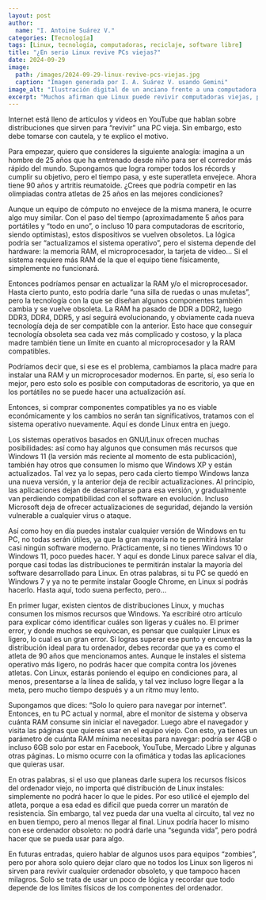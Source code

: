 ```yaml
---
layout: post
author:
  name: "I. Antoine Suárez V."
categories: [Tecnología]
tags: [Linux, tecnología, computadoras, reciclaje, software libre]
title: "¿En serio Linux revive PCs viejas?"
date: 2024-09-29
image:
  path: /images/2024-09-29-linux-revive-pcs-viejas.jpg
  caption: "Imagen generada por I. A. Suárez V. usando Gemini"
image_alt: "Ilustración digital de un anciano frente a una computadora antigua con el logo de Linux"
excerpt: "Muchos afirman que Linux puede revivir computadoras viejas, pero ¿qué tan cierto es eso? Aquí lo analizamos desde una perspectiva realista."
---
```



Internet está lleno de artículos y videos en YouTube que hablan sobre distribuciones que sirven para “revivir” una PC vieja. Sin embargo, esto debe tomarse con cautela, y te explico el motivo.

Para empezar, quiero que consideres la siguiente analogía: imagina a un hombre de 25 años que ha entrenado desde niño para ser el corredor más rápido del mundo. Supongamos que logra romper todos los récords y cumplir su objetivo, pero el tiempo pasa, y este superatleta envejece. Ahora tiene 90 años y artritis reumatoide. ¿Crees que podría competir en las olimpiadas contra atletas de 25 años en las mejores condiciones?

Aunque un equipo de cómputo no envejece de la misma manera, le ocurre algo muy similar. Con el paso del tiempo (aproximadamente 5 años para portátiles y “todo en uno”, o incluso 10 para computadoras de escritorio, siendo optimistas), estos dispositivos se vuelven obsoletos. La lógica podría ser “actualizamos el sistema operativo”, pero el sistema depende del hardware: la memoria RAM, el microprocesador, la tarjeta de video… Si el sistema requiere más RAM de la que el equipo tiene físicamente, simplemente no funcionará.

Entonces podríamos pensar en actualizar la RAM y/o el microprocesador. Hasta cierto punto, esto podría darle “una silla de ruedas o unas muletas”, pero la tecnología con la que se diseñan algunos componentes también cambia y se vuelve obsoleta. La RAM ha pasado de DDR a DDR2, luego DDR3, DDR4, DDR5, y así seguirá evolucionando, y obviamente cada nueva tecnología deja de ser compatible con la anterior. Esto hace que conseguir tecnología obsoleta sea cada vez más complicado y costoso, y la placa madre también tiene un límite en cuanto al microprocesador y la RAM compatibles.

Podríamos decir que, si ese es el problema, cambiamos la placa madre para instalar una RAM y un microprocesador modernos. En parte, sí, eso sería lo mejor, pero esto solo es posible con computadoras de escritorio, ya que en los portátiles no se puede hacer una actualización así.

Entonces, si comprar componentes compatibles ya no es viable económicamente y los cambios no serán tan significativos, tratamos con el sistema operativo nuevamente. Aquí es donde Linux entra en juego.

Los sistemas operativos basados en GNU/Linux ofrecen muchas posibilidades: así como hay algunos que consumen más recursos que Windows 11 (la versión más reciente al momento de esta publicación), también hay otros que consumen lo mismo que Windows XP y están actualizados. Tal vez ya lo sepas, pero cada cierto tiempo Windows lanza una nueva versión, y la anterior deja de recibir actualizaciones. Al principio, las aplicaciones dejan de desarrollarse para esa versión, y gradualmente van perdiendo compatibilidad con el software en evolución. Incluso Microsoft deja de ofrecer actualizaciones de seguridad, dejando la versión vulnerable a cualquier virus o ataque.

Así como hoy en día puedes instalar cualquier versión de Windows en tu PC, no todas serán útiles, ya que la gran mayoría no te permitirá instalar casi ningún software moderno. Prácticamente, si no tienes Windows 10 o Windows 11, poco puedes hacer. Y aquí es donde Linux parece salvar el día, porque casi todas las distribuciones te permitirán instalar la mayoría del software desarrollado para Linux. En otras palabras, si tu PC se quedó en Windows 7 y ya no te permite instalar Google Chrome, en Linux sí podrás hacerlo. Hasta aquí, todo suena perfecto, pero…

En primer lugar, existen cientos de distribuciones Linux, y muchas consumen los mismos recursos que Windows. Ya escribiré otro artículo para explicar cómo identificar cuáles son ligeras y cuáles no. El primer error, y donde muchos se equivocan, es pensar que cualquier Linux es ligero, lo cual es un gran error. Si logras superar ese punto y encuentras la distribución ideal para tu ordenador, debes recordar que ya es como el atleta de 90 años que mencionamos antes. Aunque le instales el sistema operativo más ligero, no podrás hacer que compita contra los jóvenes atletas. Con Linux, estarás poniendo el equipo en condiciones para, al menos, presentarse a la línea de salida, y tal vez incluso logre llegar a la meta, pero mucho tiempo después y a un ritmo muy lento.

Supongamos que dices: “Solo lo quiero para navegar por internet”. Entonces, en tu PC actual y normal, abre el monitor de sistema y observa cuánta RAM consume sin iniciar el navegador. Luego abre el navegador y visita las páginas que quieres usar en el equipo viejo. Con esto, ya tienes un parámetro de cuánta RAM mínima necesitas para navegar: podría ser 4GB o incluso 6GB solo por estar en Facebook, YouTube, Mercado Libre y algunas otras páginas. Lo mismo ocurre con la ofimática y todas las aplicaciones que quieras usar.

En otras palabras, si el uso que planeas darle supera los recursos físicos del ordenador viejo, no importa qué distribución de Linux instales: simplemente no podrá hacer lo que le pides. Por eso utilicé el ejemplo del atleta, porque a esa edad es difícil que pueda correr un maratón de resistencia. Sin embargo, tal vez pueda dar una vuelta al circuito, tal vez no en buen tiempo, pero al menos llegar al final. Linux podría hacer lo mismo con ese ordenador obsoleto: no podrá darle una “segunda vida”, pero podrá hacer que se pueda usar para algo.

En futuras entradas, quiero hablar de algunos usos para equipos “zombies”, pero por ahora solo quiero dejar claro que no todos los Linux son ligeros ni sirven para revivir cualquier ordenador obsoleto, y que tampoco hacen milagros. Solo se trata de usar un poco de lógica y recordar que todo depende de los límites físicos de los componentes del ordenador.
